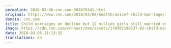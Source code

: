 ```yaml
---
permalink: 2018-03-06-cnn.com-993679341.html
original: https://www.cnn.com/2018/03/06/health/unicef-child-marriage/index.html
domain: cnn.com
title: Child marriages on decline but 12 million girls still married every year
image: https://cdn.cnn.com/cnnnext/dam/assets/170302180237-02-child-marriage-bangladesh-super-tease.jpg
date: 2018-03-06 11:13:32
translations: en
---
```


